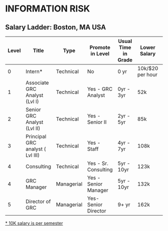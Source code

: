 # INFORMATION RISK

## Salary Ladder: Boston, MA USA

| Level | Title | Type | Promote in Level | Usual Time in Grade | Lower Salary | Mid Salary | High Salary | Variable Compensation |
| ---- | ------ | ----- | -------- |---------- |  ------------ | ---------- | ----------- | --------------------- |
| 0| Intern\* | Technical  | No | 0 yr | 10k/$20 per hour | 10k/$20 per hour| 10k/$20 per hour | Not eligible |
| 1| Associate GRC Analyst (Lvl I)| Technical  | Yes - GRC Analyst | 0yr - 3yr | 52k | 78k | 100k | Not eligible |
| 2| Senior GRC Analyst (Lvl II)| Technical  | Yes - Senior II | 2yr - 5yr | 85k | 115k | 147k | Not eligible |
| 3| Principal GRC analyst ( Lvl III) | Technical | Yes - Staff | 4yr - 7yr | 108k | 145k | 180k | Infrequent |
| 4| Consulting | Technical | Yes -  Sr. Consulting | 5yr - 10yr | 123k | 165k | 205k | Frequent |
| 4| GRC Manager | Managerial | Yes - Senior Manager | 5yr - 10yr | 132k | 185k | 230k | Frequent |
| 5| Director of GRC | Managerial | Yes- Senior Director | 9+ yr | 162k | 215k | 265k | Mostly |

<ins>\* 10K salary is per semester</ins>
